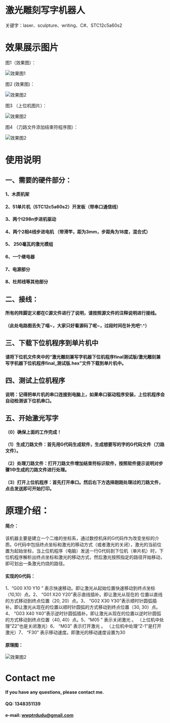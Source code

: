 # 激光雕刻写字机器人
关键字：laser、sculpture、writing、C#、STC12c5a60s2

# 效果展示图片
图1（效果图）：

![效果图1](https://github.com/WhisperHear/Laser_Writing_Machine/blob/master/图片展示/running.jpg)

图2 (效果图)：

![效果图2](https://github.com/WhisperHear/Laser_Writing_Machine/blob/master/图片展示/demo.jpg)

图3 （上位机图片）：

![效果图2](https://github.com/WhisperHear/Laser_Writing_Machine/blob/master/图片展示/上位机图片.JPG)

图4 （刀路文件添加结束符程序图）：

![效果图2](https://github.com/WhisperHear/Laser_Writing_Machine/blob/master/图片展示/nc_files_change.jpg)

# 使用说明
## 一、需要的硬件部分：
#### 1、木质机架
#### 2、51单片机（STC12c5a60s2）开发板（带串口通信线）
#### 3、两个l298n步进机驱动
#### 4、两个2相4线步进电机 （带滑竿，距为3mm，步距角为18度，混合式）
#### 5、 250毫瓦的激光模组
#### 6、一个继电器
#### 7、电源部分
#### 8、杜邦线等其他部分

## 二、接线：
#### 所有的阵脚定义都在C源文件进行了说明，请按照源文件的注释说明进行接线。

#### （此处电路图丢失了喵~，大家只好看源码了呢~，过段时间在补充吧^.^）

## 三、下载下位机程序到单片机中
#### 请将下位机文件夹中的“激光雕刻兼写字机器下位机程序final测试版/激光雕刻兼写字机器下位机程序final_测试版.hex”文件下载到单片机中。

## 四、测试上位机程序
#### 说明：记得把单片机的串口连接到电脑上，如果串口驱动程序安装，上位机程序会自动检测该下位机串口。

## 五、开始激光写字
#### （0）确保上面的工作完成！
#### （1）生成刀路文件：首先用G代码生成软件，生成想要写的字的G代码文件（刀路文件）。
#### （2）处理刀路文件：打开刀路文件增加结束符标识软件，按照软件提示说明对步骤1中生成的刀路文件进行处理。
#### （3）打开上位机程序：首先打开串口。然后右下方选择刚刚处理过的刀路文件，点击发送即可开始打印。

# 原理介绍：
#### 简介：
该机器主要是建立一个二维的坐标系，通过数控机床的G代码作为改变坐标的介质。G代码中包括终点坐标和激光的移动方式（或者激光的关闭），激光的当前位置为起始坐标，当上位机程序（电脑）发送一行G代码到下位机（单片机）时，下位机程序解析出终点坐标和激光的移动方式，然后激光按照指定的路径开始移动，即可划出一条激光灼烧的路径。

#### 实现的G代码：
1、“G00  X10  Y10 ” 表示快速移动。即让激光从起始位置快速移动到终点坐标（10,10）点。2、 “G01   X20   Y20”表示直线插补。即让激光从现在的 位置以直线的方式移动到终点位置（20,   20）点。3、  “G02   X30   Y30”表示顺时针圆弧插补。即让激光从现在的位置以顺时针圆弧的方式移动到终点位置（30,    30）点。4、 “G03   X40   Y40”表示逆时针圆弧插补。即让激光从现在的位置以逆时针圆弧的方式移动到终点位置（40,    40）点。5、“M05 ”   表示关闭激光 。    （上位机中处理“Z2”也是关闭激光）6、 “M03”    表示打开激光 。    （上位机中处理“Z-1”是打开激光）7、 “F30”      表示移动速度。即激光的移动速度设置为30

#### 原理图：
![效果图2](https://github.com/WhisperHear/Laser_Writing_Machine/blob/master/图片展示/principle.png)


# Contact me 
#### If you have any questions, please contact me.
#### QQ: 1348351139
#### e-mail: wwptrdudu@gmail.com


